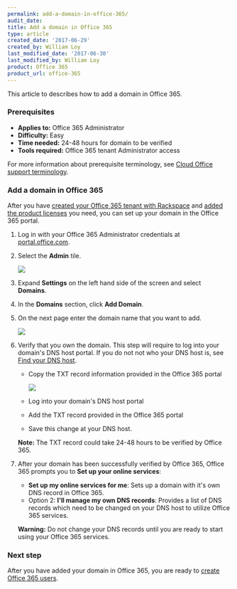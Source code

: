 ```yaml
---
permalink: add-a-domain-in-office-365/
audit_date:
title: Add a domain in Office 365
type: article
created_date: '2017-06-29'
created_by: William Loy
last_modified_date: '2017-06-30'
last_modified_by: William Loy
product: Office 365
product_url: office-365
---
```


This article to describes how to add a domain in Office 365.

### Prerequisites

- **Applies to:** Office 365 Administrator
- **Difficulty:** Easy
- **Time needed:** 24-48 hours for domain to be verified
- **Tools required:**  Office 365 tenant Administrator access

For more information about prerequisite terminology, see [Cloud Office support terminology](/how-to/cloud-office-support-terminology/).


### Add a domain in Office 365

After you have [created your Office 365 tenant with Rackspace](/how-to/office-365/#create-your-tenant-id/) and [added the product licenses](/how-to/add-an-office-365-license/) you need, you can set up your domain in the Office 365 portal.

1. Log in with your Office 365 Administrator credentials at [portal.office.com](portal.office.com).

2. Select the **Admin** tile.

   <img src="{% asset_path office-365/add-a-domain-in-office-365/add-domain-in-o365-sc1.png %}" />

3. Expand **Settings** on the left hand side of the screen and select **Domains**.
4. In the **Domains** section, click **Add Domain**.
5. On the next page enter the domain name that you want to add.

   <img src="{% asset_path office-365/add-a-domain-in-office-365/add-domain-in-o365-sc3.png %}" />

6. Verify that you own the domain. This step will require to log into your domain's DNS host portal. If you do not not who your DNS host is, see [Find your DNS host](/how-to/find-your-dns-host/).

    - Copy the TXT record information provided in the Office 365 portal

      <img src="{% asset_path office-365/add-a-domain-in-office-365/add-domain-in-o365-sc3.png %}" />

    - Log into your domain's DNS host portal

    - Add the TXT record provided in the Office 365 portal

    - Save this change at your DNS host.

    **Note:** The TXT record could take 24-48 hours to be verified by Office 365.

7. After your domain has been successfully verified by Office 365, Office 365 prompts you to **Set up your online services**:

    - **Set up my online services for me**: Sets up a domain with it's own DNS record in Office 365.
    - Option 2: **I'll manage my own DNS records**: Provides a list of DNS records which need to be changed on your DNS host to utilize Office 365 services.

    **Warning:** Do not change your DNS records until you are ready to start using your Office 365 services.

### Next step

After you have added your domain in Office 365, you are ready to [create Office 365 users](/how-to/add-an-office-365-license/#assign-an-office-365-license/).
